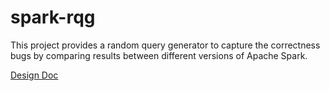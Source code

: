 # spark-rqg
This project provides a random query generator to capture the correctness bugs by comparing results between different versions of Apache Spark.

[Design Doc](https://docs.google.com/document/d/14F5gmNeaou2gBftub4X4-uh-ej1MuHi5xD4mFXTFP7M/edit?usp=sharing)
